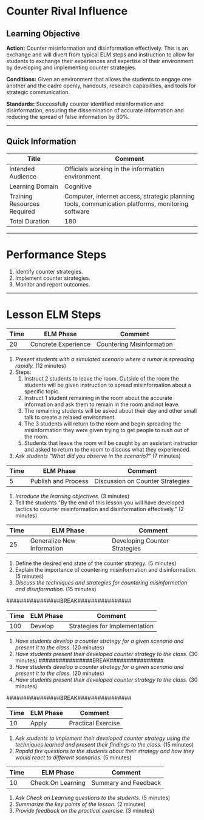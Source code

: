 # Counter Rival Influence 
## Learning Objective
**Action:** Counter misinformation and disinformation effectively.
This is an exchange and will divert from typical ELM steps and instruction to allow for students to exchange their experiences and expertise of their environment by developing and implementing counter strategies.
 
 **Conditions:**  Given an environment that allows the students to engage one another and the cadre openly, handouts, research capabilities, and tools for strategic communication.

 **Standards:**  Successfully counter identified misinformation and disinformation, ensuring the dissemination of accurate information and reducing the spread of false information by 80%.

---

## Quick Information
| Title                       | Comment                                                                                           |
| --------------------------- | ------------------------------------------------------------------------------------------------- |
| Intended Audience           | Officials working in the information environment                                                  |
| Learning Domain             | Cognitive                                                                                         |
| Training Resources Required | Computer, internet access, strategic planning tools, communication platforms, monitoring software |
| Total Duration              | 180                                                                                               |

---
# Performance Steps

1. Identify counter strategies.
2. Implement counter strategies.
3. Monitor and report outcomes.

---
# Lesson ELM Steps

| Time | ELM Phase           | Comment                   |
| ---- | ------------------- | ------------------------- |
| 20   | Concrete Experience | Countering Misinformation |

1. _Present students with a simulated scenario where a rumor is spreading rapidly._ (12 minutes)
2. Steps: 
	1. Instruct 2 students to leave the room. Outside of the room the students will be given instruction to spread misinformation about a specific topic.
	2. Instruct 1 student remaining in the room about the accurate information and ask them to remain in the room and not leave.
	2. The remaining students will be asked about their day and other small talk to create a relaxed environment.
	3. The 3 students will return to the room and begin spreading the misinformation they were given trying to get people to rush out of the room.
	4. Students that leave the room will be caught by an assistant instructor and asked to return to the room to discuss what they experienced.
3. _Ask students "What did you observe in the scenario?"_ (7 minutes) 

| Time | ELM Phase           | Comment                          |
| ---- | ------------------- | -------------------------------- |
| 5    | Publish and Process | Discussion on Counter Strategies |


1. _Introduce the learning objectives._ (3 minutes)
2. Tell the students "By the end of this lesson you will have developed tactics to counter misinformation and disinformation effectively." (2 minutes)


| Time | ELM Phase                  | Comment                       |
| ---- | -------------------------- | ----------------------------- |
| 25   | Generalize New Information | Developing Counter Strategies |

1. Define the desired end state of the counter strategy. (5 minutes)
2. Explain the importance of countering misinformation and disinformation. (5 minutes)
3. _Discuss the techniques and strategies for countering misinformation and disinformation._ (15 minutes)

################BREAK################

| Time | ELM Phase | Comment                       |
| ---- | --------- | ----------------------------- |
| 100  | Develop   | Strategies for Implementation |

1. _Have students develop a counter strategy for a given scenario and present it to the class._ (20 minutes)
2. _Have students present their developed counter strategy to the class._ (30 minutes)
################BREAK################
3. _Have students develop a counter strategy for a given scenario and present it to the class._ (20 minutes)
4. _Have students present their developed counter strategy to the class._ (30 minutes)

################BREAK################

| Time | ELM Phase | Comment            |
| ---- | --------- | ------------------ |
| 10   | Apply     | Practical Exercise |

1. _Ask students to implement their developed counter strategy using the techniques learned and present their findings to the class._ (15 minutes)
2. _Rapdid fire questions to the students about their strategy and how they would react to different scenarios._ (5 minutes)

| Time | ELM Phase         | Comment              |
| ---- | ----------------- | -------------------- |
| 10   | Check On Learning | Summary and Feedback |

1. _Ask Check on Learning questions to the students._ (5 minutes)
2. _Summarize the key points of the lesson._ (2 minutes)
3. _Provide feedback on the practical exercise._ (3 minutes)
